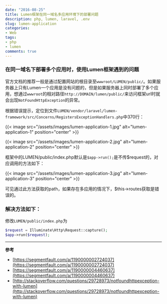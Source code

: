 ```yaml
---
date: "2016-08-25"
title: Lumen框架在同一域名多应用环境下的部署问题
description: php, lumen, laravel, .env
slug: lumen-application
categories:
- Web
tags:
- php
- lumen
comments: true
---
```


### **在同一域名下部署多个应用时，使用Lumen框架遇到的问题**

官方文档的推荐一般是通过配置网站的根目录至`wwwroot/LUMEN/public/`。如果服务器上只有Lumen一个应用是没有问题的，但是如果服务器上同时部署了多个应用，想通过`wwwroot`的相对路径`http://DOMAIN/lumen/public/`来访问框架url时就会出现`NotFoundHttpException`的异常。

根据错误提示，定位到文件`LUMEN/vendor/laravel/lumen-framework/src/Concerns/RegistersExceptionHandlers.php`中370行：

{{< image src="/assets/images/lumen-application-1.jpg" alt="lumen-application-1" position="center" >}}

{{< image src="/assets/images/lumen-application-2.jpg" alt="lumen-application-2" position="center" >}}

框架中的LUMEN/public/index.php默认是`$app->run();`是不传$request的，对应调用的方法如下：

{{< image src="/assets/images/lumen-application-3.jpg" alt="lumen-application-3" position="center" >}}

可见通过此方法获取的path，如果存在多应用的情况下，$this->routes获取是错误的。

### **解决方法如下：** ###
修改`LUMEN/public/index.php`为

```php
$request = Illuminate\Http\Request::capture();
$app->run($request);
```

---

**参考**

* [https://segmentfault.com/a/1190000002724037](https://segmentfault.com/a/1190000002724037)
* [https://segmentfault.com/a/1190000004460637](https://segmentfault.com/a/1190000004460637)
* [http://stackoverflow.com/questions/29728973/notfoundhttpexception-with-lumen](http://stackoverflow.com/questions/29728973/notfoundhttpexception-with-lumen)